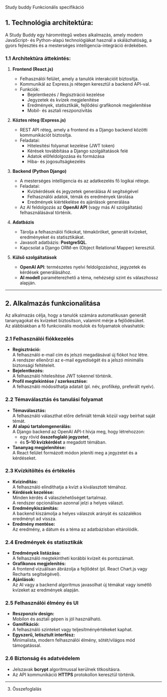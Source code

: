 Study buddy Funkcionális specifikáció

## 1. Technológia architektúra:

A Study Buddy egy háromrétegű webes alkalmazás, amely modern JavaScript- és Python-alapú technológiákat használ a skálázhatóság, a gyors fejlesztés és a mesterséges intelligencia-integráció érdekében.

### 1.1 Architektúra áttekintés: 
1. **Frontend (React.js)**
   - Felhasználói felület, amely a tanulók interakcióit biztosítja.  
   - Kommunikál az Express.js rétegen keresztül a backend API-val.  
   - Funkciók:
     - Bejelentkezés / Regisztráció kezelése  
     - Jegyzetek és kvízek megjelenítése  
     - Eredmények, statisztikák, fejlődési grafikonok megjelenítése  
     - Mobil- és asztali reszponzivitás  

2. **Köztes réteg (Express.js)**
   - REST API réteg, amely a frontend és a Django backend közötti kommunikációt biztosítja.  
   - Feladatai:
     - Hitelesítési folyamat kezelése (JWT token)  
     - Kérések továbbítása a Django szolgáltatások felé  
     - Adatok előfeldolgozása és formázása  
     - Hiba- és jogosultságkezelés  

3. **Backend (Python Django)**
   - A mesterséges intelligencia és az adatkezelés fő logikai rétege.  
   - Feladatai:
     - Kvízkérdések és jegyzetek generálása AI segítségével  
     - Felhasználói adatok, témák és eredmények tárolása  
     - Eredmények kiértékelése és ajánlások generálása  
   - Az AI feldolgozás az **OpenAI API** (vagy más AI szolgáltatás) felhasználásával történik.  

4. **Adatbázis**
   - Tárolja a felhasználói fiókokat, témaköröket, generált kvízeket, eredményeket és statisztikákat.  
   - Javasolt adatbázis: **PostgreSQL**.  
   - Kapcsolat a Django ORM-en (Object Relational Mapper) keresztül.  

5. **Külső szolgáltatások**
   - **OpenAI API**: természetes nyelvi feldolgozáshoz, jegyzetek és kérdések generálásához.  
   - **AI modell** paraméterezhető a téma, nehézségi szint és válaszhossz alapján.  


---

## 2. Alkalmazás funkcionalitása

Az alkalmazás célja, hogy a tanulók számára automatikusan generált tananyagokat és kvízeket biztosítson, valamint mérje a fejlődésüket.  
Az alábbiakban a fő funkcionális modulok és folyamatok olvashatók:


### 2.1 Felhasználói fiókkezelés
- **Regisztráció:**  
  A felhasználó e-mail cím és jelszó megadásával új fiókot hoz létre.  
  A rendszer ellenőrzi az e-mail egyediségét és a jelszó minimális biztonsági feltételeit.  
- **Bejelentkezés:**  
  A felhasználó hitelesítése JWT tokennel történik.  
- **Profil megtekintése / szerkesztése:**  
  A felhasználó módosíthatja adatait (pl. név, profilkép, preferált nyelv).  

### 2.2 Témaválasztás és tanulási folyamat
- **Témaválasztás:**  
  A felhasználó választhat előre definiált témák közül vagy beírhat saját témát.  
- **AI alapú tartalomgenerálás:**  
  A Django backend az OpenAI API-t hívja meg, hogy létrehozzon:
  - egy rövid **összefoglaló jegyzetet**,  
  - és **5–10 kvízkérdést** a megadott témában.  
- **Tananyag megjelenítése:**  
  A React felület formázott módon jeleníti meg a jegyzetet és a kérdéseket.  

### 2.3 Kvízkitöltés és értékelés
- **Kvízindítás:**  
  A felhasználó elindíthatja a kvízt a kiválasztott témához.  
- **Kérdések kezelése:**  
  Minden kérdés 4 válaszlehetőséget tartalmaz.  
  A rendszer opcionálisan azonnal jelzi a helyes választ.  
- **Eredménykiszámítás:**  
  A backend kiszámolja a helyes válaszok arányát és százalékos eredményt ad vissza.  
- **Eredmény mentése:**  
  Az eredmény, a dátum és a téma az adatbázisban eltárolódik.  

### 2.4 Eredmények és statisztikák
- **Eredmények listázása:**  
  A felhasználó megtekintheti korábbi kvízeit és pontszámait.  
- **Grafikonos megjelenítés:**  
  A frontend vizuálisan ábrázolja a fejlődést (pl. React Chart.js vagy Recharts segítségével).  
- **Ajánlások:**  
  Az AI vagy a backend algoritmus javasolhat új témákat vagy ismétlő kvízeket az eredmények alapján.  

### 2.5 Felhasználói élmény és UI
- **Reszponzív design:**  
  Mobilon és asztali gépen is jól használható.  
- **Gamifikáció:**  
  A felhasználó szinteket vagy teljesítményértékeket kaphat.  
- **Egyszerű, letisztult interfész:**  
  Minimalista, modern felhasználói élmény, sötét/világos mód támogatással.  

### 2.6 Biztonság és adatvédelem
- Jelszavak **bcrypt** algoritmussal kerülnek titkosításra.  
- Az API kommunikáció **HTTPS** protokollon keresztül történik.    
---

3. Összefoglalás